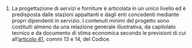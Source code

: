 1. La progettazione di servizi e forniture è articolata in un unico livello ed è predisposta dalle stazioni appaltanti e dagli enti concedenti mediante propri dipendenti in servizio. I contenuti minimi del progetto sono costituiti almeno da una relazione generale illustrativa, da capitolato tecnico e da documento di stima economica secondo le previsioni di cui all’[articolo 41](/index.html?article=articolo-41&version=2), commi 13 e 14, del Codice.
